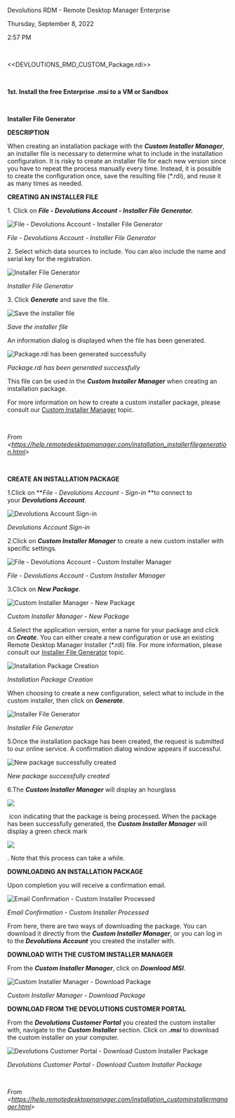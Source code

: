 Devolutions RDM - Remote Desktop Manager Enterprise

Thursday, September 8, 2022

2:57 PM

 

\<\<DEVLOUTIONS\_RMD\_CUSTOM\_Package.rdi\>\>

 

**<span class="underline">1st. Install the free Enterprise .msi to a VM or Sandbox</span>**

 

**Installer File Generator**

**DESCRIPTION**

When creating an installation package with the ***Custom Installer Manager***, an installer file is necessary to determine what to include in the installation configuration. It is risky to create an installer file for each new version since you have to repeat the process manually every time. Instead, it is possible to create the configuration once, save the resulting file (\*.rdi), and reuse it as many times as needed.

**CREATING AN INSTALLER FILE**

1\. Click on ***File - Devolutions Account - Installer File Generator.***

![File - Devolutions Account - Installer File Generator](./static/media/image1.png)

*File - Devolutions Account - Installer File Generator*

2\. Select which data sources to include. You can also include the name and serial key for the registration.

![Installer File Generator](./static/media/image2.png)

*Installer File Generator*

3\. Click ***Generate*** and save the file.

![Save the installer file](./static/media/image3.png)

*Save the installer file*

An information dialog is displayed when the file has been generated.

![Package.rdi has been generated successfully](./static/media/image4.png)

*Package.rdi has been generated successfully*

This file can be used in the ***Custom Installer Manager*** when creating an installation package.

For more information on how to create a custom installer package, please consult our [Custom Installer Manager](https://help.remotedesktopmanager.com/installation_custominstallermanager.html) topic.

 

*From \<<https://help.remotedesktopmanager.com/installation_installerfilegeneration.html>\>*

 

**CREATE AN INSTALLATION PACKAGE**

1.Click on ***File - Devolutions Account - Sign-in* **to connect to your ***Devolutions Account***.

![Devolutions Account Sign-in](./static/media/image5.png)

*Devolutions Account Sign-in*

2.Click on ***Custom Installer Manager*** to create a new custom installer with specific settings.

![File - Devolutions Account - Custom Installer Manager](./static/media/image6.png)

*File - Devolutions Account - Custom Installer Manager*

3.Click on ***New Package***.

![Custom Installer Manager - New Package](./static/media/image7.png)

*Custom Installer Manager - New Package*

4.Select the application version, enter a name for your package and click on ***Create***. You can either create a new configuration or use an existing Remote Desktop Manager Installer (\*.rdi) file. For more information, please consult our [Installer File Generator](https://help.remotedesktopmanager.com/installation_installerfilegeneration.html) topic.

![Installation Package Creation](./static/media/image8.png)

*Installation Package Creation*

When choosing to create a new configuration, select what to include in the custom installer, then click on ***Generate***.

![Installer File Generator](./static/media/image2.png)

*Installer File Generator*

5.Once the installation package has been created, the request is submitted to our online service. A confirmation dialog window appears if successful.

![New package successfully created](./static/media/image9.png)

*New package successfully created*

6.The ***Custom Installer Manager*** will display an hourglass 

![](./static/media/image10.png)

 icon indicating that the package is being processed. When the package has been successfully generated, the ***Custom Installer Manager*** will display a green check mark 

![](./static/media/image11.png)

. Note that this process can take a while.

**DOWNLOADING AN INSTALLATION PACKAGE**

Upon completion you will receive a confirmation email.

![Email Confirmation - Custom Installer Processed](./static/media/image12.png)

*Email Confirmation - Custom Installer Processed*

From here, there are two ways of downloading the package. You can download it directly from the ***Custom Installer Manager***, or you can log in to the ***Devolutions Account*** you created the installer with.

**DOWNLOAD WITH THE CUSTOM INSTALLER MANAGER**

From the ***Custom Installer Manager***, click on ***Download MSI***.

![Custom Installer Manager - Download Package](./static/media/image13.png)

*Custom Installer Manager - Download Package*

**DOWNLOAD FROM THE DEVOLUTIONS CUSTOMER PORTAL**

From the ***Devolutions Customer Portal*** you created the custom installer with, navigate to the ***Custom Installer*** section. Click on ***.msi*** to download the custom installer on your computer.

![Devolutions Customer Portal - Download Custom Installer Package](./static/media/image14.png)

*Devolutions Customer Portal - Download Custom Installer Package*

 

*From \<<https://help.remotedesktopmanager.com/installation_custominstallermanager.html>\>*
